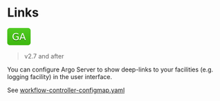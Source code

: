 # Links

![GA](assets/GA.svg)

> v2.7 and after

You can configure Argo Server to show deep-links to your facilities (e.g. logging facility) in the user interface.

See [workflow-controller-configmap.yaml](workflow-controller-configmap.yaml) 

